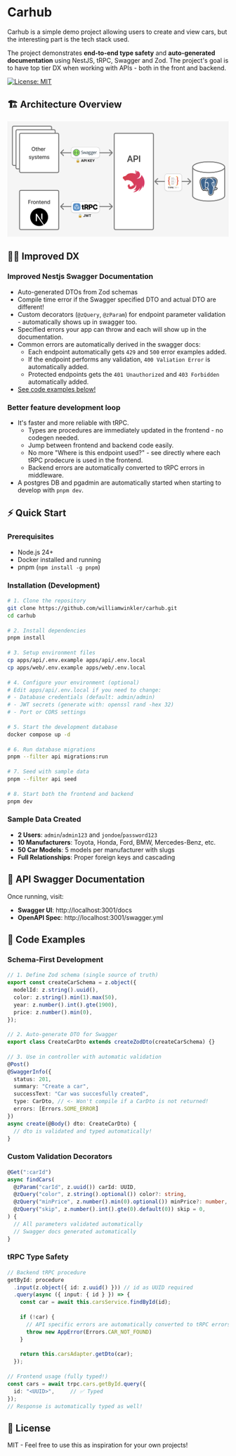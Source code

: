 # Carhub

Carhub is a simple demo project allowing users to create and view cars, but the interesting part is the tech stack used.

The project demonstrates **end-to-end type safety** and **auto-generated documentation** using NestJS, tRPC, Swagger and Zod. The project's goal is to have top tier DX when working with APIs - both in the front and backend.

[![License: MIT](https://img.shields.io/badge/License-MIT-yellow.svg)](https://opensource.org/licenses/MIT)

## 🏗️ Architecture Overview
![test](/docs/architecture.png)

## 🧑‍💻 Improved DX

### Improved Nestjs Swagger Documentation
- Auto-generated DTOs from Zod schemas
- Compile time error if the Swagger specified DTO and actual DTO are different!
- Custom decorators (`@zQuery`, `@zParam`) for endpoint parameter validation - automatically shows up in swagger too.
- Specified errors your app can throw and each will show up in the documentation.
- Common errors are automatically derived in the swagger docs:
  - Each endpoint automatically gets `429` and `500` error examples added.
  - If the endpoint performs any validation, `400 Valiation Error` is automatically added.
  - Protected endpoints gets the `401 Unauthorized` and `403 Forbidden` automatically added.
- [See code examples below!](#-code-examples)


### Better feature development loop
- It's faster and more reliable with tRPC.
  - Types are procedures are immediately updated in the frontend - no codegen needed.
  - Jump between frontend and backend code easily.
  - No more "Where is this endpoint used?" - see directly where each tRPC prodecure is used in the frontend.
  - Backend errors are automatically converted to tRPC errors in middleware.
- A postgres DB and pgadmin are automatically started when starting to develop with `pnpm dev`.

## ⚡ Quick Start

### Prerequisites
- Node.js 24+
- Docker installed and running
- pnpm (`npm install -g pnpm`)

### Installation (Development)

```bash
# 1. Clone the repository
git clone https://github.com/williamwinkler/carhub.git
cd carhub

# 2. Install dependencies
pnpm install

# 3. Setup environment files
cp apps/api/.env.example apps/api/.env.local
cp apps/web/.env.example apps/web/.env.local

# 4. Configure your environment (optional)
# Edit apps/api/.env.local if you need to change:
# - Database credentials (default: admin/admin)
# - JWT secrets (generate with: openssl rand -hex 32)
# - Port or CORS settings

# 5. Start the development database
docker compose up -d

# 6. Run database migrations
pnpm --filter api migrations:run

# 7. Seed with sample data
pnpm --filter api seed

# 8. Start both the frontend and backend
pnpm dev
```

### Sample Data Created
- **2 Users**: `admin`/`admin123` and `jondoe`/`password123`
- **10 Manufacturers**: Toyota, Honda, Ford, BMW, Mercedes-Benz, etc.
- **50 Car Models**: 5 models per manufacturer with slugs
- **Full Relationships**: Proper foreign keys and cascading

## 📖 API Swagger Documentation

Once running, visit:
- **Swagger UI**: http://localhost:3001/docs
- **OpenAPI Spec**: http://localhost:3001/swagger.yml

## 🎯 Code Examples

### Schema-First Development
```typescript
// 1. Define Zod schema (single source of truth)
export const createCarSchema = z.object({
  modelId: z.string().uuid(),
  color: z.string().min(1).max(50),
  year: z.number().int().gte(1900),
  price: z.number().min(0),
});

// 2. Auto-generate DTO for Swagger
export class CreateCarDto extends createZodDto(createCarSchema) {}

// 3. Use in controller with automatic validation
@Post()
@SwaggerInfo({
  status: 201,
  summary: "Create a car",
  successText: "Car was succesfully created",
  type: CarDto, // <- Won't compile if a CarDto is not returned!
  errors: [Errors.SOME_ERROR]
})
async create(@Body() dto: CreateCarDto) {
  // dto is validated and typed automatically!
}
```

### Custom Validation Decorators
```typescript
@Get(":carId")
async findCars(
  @zParam("carId", z.uuid()) carId: UUID,
  @zQuery("color", z.string().optional()) color?: string,
  @zQuery("minPrice", z.number().min(0).optional()) minPrice?: number,
  @zQuery("skip", z.number().int().gte(0).default(0)) skip = 0,
) {
  // All parameters validated automatically
  // Swagger docs generated automatically
}
```

### tRPC Type Safety
```typescript
// Backend tRPC procedure
getById: procedure
  .input(z.object({ id: z.uuid() })) // id as UUID required
  .query(async ({ input: { id } }) => {
    const car = await this.carsService.findById(id);

    if (!car) {
      // API specific errors are automatically converted to tRPC errors
      throw new AppError(Errors.CAR_NOT_FOUND)
    }

    return this.carsAdapter.getDto(car);
  });

// Frontend usage (fully typed!)
const cars = await trpc.cars.getById.query({
  id: "<UUID>",     // ✅ Typed
});
// Response is automatically typed as well!
```

## 📄 License

MIT - Feel free to use this as inspiration for your own projects!
